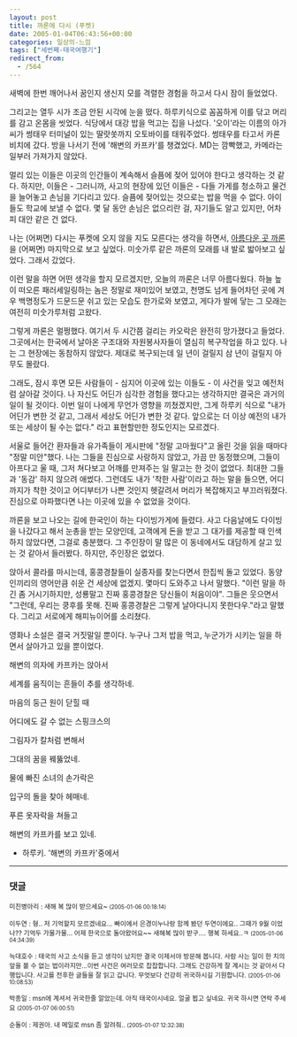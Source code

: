 ```yaml
---
layout: post
title: 까론에 다시 (푸켓)
date: 2005-01-04T06:43:56+00:00
categories: 일상의-느낌
tags: ["세번째-태국여행기"]
redirect_from:
  - /564
---
```


새벽에 한번 깨어나서 꿈인지 생신지 모를 격렬한 경험을 하고서 다시 잠이 들었었다.

그리고는 열두 시가 조금 안된 시각에 눈을 떴다. 하루키식으로 꼼꼼하게 이를 닦고 머리를 감고 온몸을 씻었다. 식당에서 대강 밥을 먹고는 집을 나섰다. '오이'라는 이름의 아가씨가 썽태우 터미널이 있는 딸랏쏫까지 오토바이를 태워주었다. 썽태우를 타고서 카론 비치에 갔다. 방을 나서기 전에 '해변의 카프카'를 챙겼었다. MD는 깜빡했고, 카메라는 일부러 가져가지 않았다.

멀리 있는 이들은 이곳의 인간들이 계속해서 슬픔에 젖어 있어야 한다고 생각하는 것 같다. 하지만, 이들은 - 그러니까, 사고의 현장에 있던 이들은 - 다들 가게를 청소하고 물건을 늘어놓고 손님을 기다리고 있다. 슬픔에 젖어있는 것으로는 밥을 먹을 수 없다. 아이들도 학교에 보낼 수 없다. 몇 달 동안 손님은 없으리란 걸, 자기들도 알고 있지만, 어차피 대안 같은 건 없다.

나는 (어쩌면) 다시는 푸켓에 오지 않을 지도 모른다는 생각을 하면서, <a href="http://jinto.pe.kr/556">아름다운 곳 까론</a>을 (어쩌면) 마지막으로 보고 싶었다. 미숫가루 같은 까론의 모래를 내 발로 밟아보고 싶었다. 그래서 갔었다.

이런 말을 하면 어떤 생각을 할지 모르겠지만, 오늘의 까론은 너무 아름다웠다. 하늘 높이 떠오른 패러세일링하는 놈은 정말로 재미있어 보였고, 천명도 넘게 들어차던 곳에 겨우 백명정도가 드문드문 쉬고 있는 모습도 한가로와 보였고, 게다가 발에 닿는 그 모래는 여전히 미숫가루처럼 고왔다.

그렇게 까론은 멀쩡했다. 여기서 두 시간쯤 걸리는 카오락은 완전히 망가졌다고 들었다. 그곳에서는 한국에서 날아온 구조대와 자원봉사자들이 열심히 복구작업을 하고 있다. 나는 그 현장에는 동참하지 않았다. 제대로 복구되는데 일 년이 걸릴지 삼 년이 걸릴지 아무도 몰랐다.

그래도, 잠시 후면 모든 사람들이 - 심지어 이곳에 있는 이들도 - 이 사건을 잊고 예전처럼 살아갈 것이다. 나 자신도 어딘가 심각한 경험을 했다고는 생각하지만 결국은 과거의 일이 될 것이다. 이번 일이 나에게 무언가 영향을 끼쳤겠지만, 그게 하루키 식으로 "내가 어딘가 변한 것 같고, 그래서 세상도 어딘가 변한 것 같다. 앞으로는 더 이상 예전의 내가 또는 세상이 될 수는 없다." 라고 표현할만한 정도인지는 모르겠다.

서울로 들어간 환자들과 유가족들이 게시판에 "정말 고마웠다"고 올린 것을 읽을 때마다 "정말 미안"했다. 나는 그들을 진심으로 사랑하지 않았고, 가끔 만 동정했으며, 그들이 아프다고 울 때, 그저 쳐다보고 어깨를 만져주는 일 말고는 한 것이 없었다. 최대한 그들과 '동감' 하지 않으려 애썼다. 그런데도 내가 '착한 사람'이라고 하는 말을 들으면, 어디까지가 착한 것이고 어디부터가 나쁜 것인지 헷갈려서 머리가 복잡해지고 부끄러워졌다. 진심으로 아파했다면 나는 이곳에 있을 수 없었을 것이다.

까론을 보고 나오는 길에 한국인이 하는 다이빙가게에 들렸다. 사고 다음날에도 다이빙을 나갔다고 해서 눈총을 받는 모양인데, 고객에게 돈을 받고 그 대가를 제공할 때 인색하지 않았다면, 그걸로 충분했다. 그 주인장이 말 많은 이 동네에서도 대담하게 살고 있는 것 같아서 들러봤다. 하지만, 주인장은 없었다.

앉아서 콜라를 마시는데, 홍콩경찰들이 실종자를 찾는다면서 한집씩 돌고 있었다. 동양인끼리의 영어만큼 쉬운 건 세상에 없겠지. 몇마디 도와주고 나서 말했다. "이런 말을 하긴 좀 거시기하지만, 성룡말고 진짜 홍콩경찰은 당신들이 처음이야". 그들은 웃으면서 "그런데, 우리는 쿵후를 못해. 진짜 홍콩경찰은 그렇게 날아다니지 못한다우."라고 말했다. 그리고 서로에게 해피뉴이어를 소리쳤다.

영화나 소설은 결국 거짓말일 뿐이다. 누구나 그저 밥을 먹고, 누군가가 시키는 일을 하면서 살아가고 있을 뿐이었다.

> 

해변의 의자에 카프카는 앉아서

세계를 움직이는 흔들이 추를 생각하네.

마음의 둥근 원이 닫힐 때

어디에도 갈 수 없는 스핑크스의

그림자가 칼처럼 변해서

그대의 꿈을 꿰뚫었네.

물에 빠진 소녀의 손가락은

입구의 돌을 찾아 헤매네.

푸른 옷자락을 쳐들고

해변의 카프카를 보고 있네.

- 하루키. '해변의 카프카'중에서



* * *

### 댓글



<!--- cmt:965 --->
<!--- mail: --->
<!--- parent:0 --->

<small class=comment>미친병아리 : 새해 복 많이 받으세요~ <small>(2005-01-06 00:18:14)</small></small>


<!--- cmt:966 --->
<!--- mail: --->
<!--- parent:0 --->

<small class=comment>이두연 : 형.. 저 기억할지 모르겠네요... 빠이에서 은경이누나랑 함께 봤던 두연이에요.. 그때가 9월 이었나?? 기억두 가물가물... 어제 한국으로 돌아왔어요~~ 새해복 많이 받구.... 행복 하세요..ㅋ <small>(2005-01-06 04:34:39)</small></small>


<!--- cmt:967 --->
<!--- mail: --->
<!--- parent:0 --->

<small class=comment>늑대호수 : 태국의 사고 소식을 듣고 생각이 났지만 결국 이제서야 방문해 봅니다. 사람 사는 일이 한 치의 앞을 볼 수 없는 법이라지만...이번 사건은 여러모로 찹찹합니다.   그래도 건강하게 잘 계시는 것 같아서 다행입니다. 사고를 전후한 글들을 잘 읽고 갑니다.   무엇보다 건강히 귀국하시길 기원합니다. <small>(2005-01-06 10:08:53)</small></small>


<!--- cmt:968 --->
<!--- mail: --->
<!--- parent:0 --->

<small class=comment>박종일 : msn에 계셔서 귀국한줄 알았는데. 아직 태국이시네요. 얼굴 뵙고 싶네요. 귀국 하시면 연락 주세요 <small>(2005-01-07 06:00:51)</small></small>


<!--- cmt:969 --->
<!--- mail: --->
<!--- parent:0 --->

<small class=comment>순돌이 : 제권아. 내 메일로 msn 좀 알려줘.. <small>(2005-01-07 12:32:38)</small></small>

